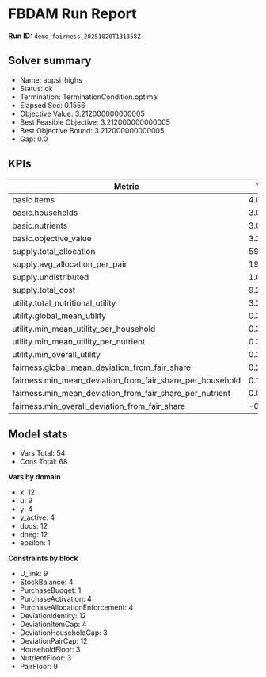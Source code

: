 # FBDAM Run Report

**Run ID:** `demo_fairness_20251020T131358Z`

## Solver summary
- Name: appsi_highs
- Status: ok
- Termination: TerminationCondition.optimal
- Elapsed Sec: 0.1556
- Objective Value: 3.212000000000005
- Best Feasible Objective: 3.212000000000005
- Best Objective Bound: 3.212000000000005
- Gap: 0.0

## KPIs
| Metric | Value |
|---|---|
| basic.items | 4.0 |
| basic.households | 3.0 |
| basic.nutrients | 3.0 |
| basic.objective_value | 3.212 |
| supply.total_allocation | 59.0 |
| supply.avg_allocation_per_pair | 19.66667 |
| supply.undistributed | 1.0 |
| supply.total_cost | 9.2 |
| utility.total_nutritional_utility | 3.212 |
| utility.global_mean_utility | 0.35689 |
| utility.min_mean_utility_per_household | 0.3212 |
| utility.min_mean_utility_per_nutrient | 0.3212 |
| utility.min_overall_utility | 0.3212 |
| fairness.global_mean_deviation_from_fair_share | 0.28704 |
| fairness.min_mean_deviation_from_fair_share_per_household | 0.16667 |
| fairness.min_mean_deviation_from_fair_share_per_nutrient | 0.0 |
| fairness.min_overall_deviation_from_fair_share | -0.0 |

## Model stats
- Vars Total: 54
- Cons Total: 68

**Vars by domain**
- x: 12
- u: 9
- y: 4
- y_active: 4
- dpos: 12
- dneg: 12
- epsilon: 1

**Constraints by block**
- U_link: 9
- StockBalance: 4
- PurchaseBudget: 1
- PurchaseActivation: 4
- PurchaseAllocationEnforcement: 4
- DeviationIdentity: 12
- DeviationItemCap: 4
- DeviationHouseholdCap: 3
- DeviationPairCap: 12
- HouseholdFloor: 3
- NutrientFloor: 3
- PairFloor: 9
